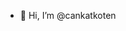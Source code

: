 - 👋 Hi, I’m @cankatkoten


<!---
cankatkoten/cankatkoten is a ✨ special ✨ repository because its `README.md` (this file) appears on your GitHub profile.
You can click the Preview link to take a look at your changes.
--->
